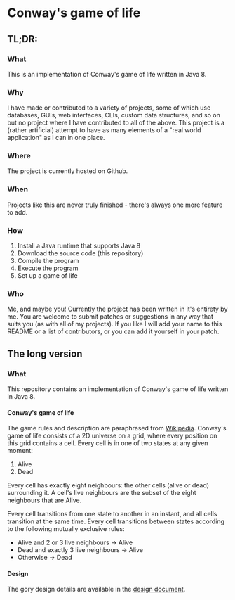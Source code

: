 # Conway's game of life

## TL;DR:
### What
This is an implementation of Conway's game of life written in Java 8.

### Why
I have made or contributed to a variety of projects, some of which use databases, GUIs, web interfaces, CLIs, custom data structures, and so on but no project where I have contributed to all of the above.
This project is a (rather artificial) attempt to have as many elements of a "real world application" as I can in one place.

### Where
The project is currently hosted on Github.

### When
Projects like this are never truly finished - there's always one more feature to add.

### How
1. Install a Java runtime that supports Java 8
2. Download the source code (this repository)
3. Compile the program
4. Execute the program
5. Set up a game of life

### Who
Me, and maybe you!
Currently the project has been written in it's entirety by me.
You are welcome to submit patches or suggestions in any way that suits you (as with all of my projects).
If you like I will add your name to this README or a list of contributors, or you can add it yourself in your patch.

## The long version

### What
This repository contains an implementation of Conway's game of life written in Java 8.

#### Conway's game of life
The game rules and description are paraphrased from [Wikipedia](https://en.wikipedia.org/wiki/Conway%27s_Game_of_Life).
Conway's game of life consists of a 2D universe on a grid, where every position on this grid contains a cell.
Every cell is in one of two states at any given moment:
1. Alive
2. Dead

Every cell has exactly eight neighbours: the other cells (alive or dead) surrounding it.
A cell's live neighbours are the subset of the eight neighbours that are Alive.

Every cell transitions from one state to another in an instant, and all cells transition at the same time.
Every cell transitions between states according to the following mutually exclusive rules:
* Alive and 2 or 3 live neighbours -> Alive
* Dead and exactly 3 live neighbours -> Alive
* Otherwise -> Dead

#### Design

The gory design details are available in the [design document](DESIGN.md).